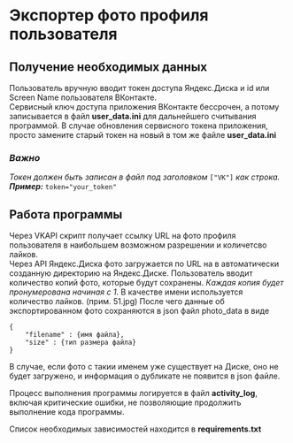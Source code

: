 # Экспортер фото профиля пользователя
## Получение необходимых данных
Пользователь вручную вводит токен доступа Яндекс.Диска и id или Screen Name пользователя ВКонтакте.  
Сервисный ключ доступа приложения ВКонтакте бессрочен, а потому записывается в файл **user_data.ini** для дальнейшего считывания программой. В случае обновления сервисного токена приложения, просто замените старый токен на новый в том же файле **user_data.ini**  
### *Важно*
*Токен должен быть записан в файл под заголовком* `["VK"]` *как строка.*  
***Пример:*** `token="your_token"`

## Работа программы
Через VKAPI скрипт получает ссылку URL на фото профиля пользователя в наибольшем возможном разрешении и количетсво лайков.  
Через API Яндекс.Диска фото загружается по URL на в автоматически созданную директорию на Яндекс.Диске. Пользователь вводит количество копий фото, которые будут сохранены. *Каждая копия будет пронумерована начиная с 1*. В качестве имени используется количество лайков. (прим. 51.jpg) После чего данные об экспортированном фото сохраняются в json файл photo_data в виде  
```
{  
    "filename" : {имя файла},  
    "size" : {тип размера файла}  
}
``` 
В случае, если фото с такии именем уже существует на Диске, оно не будет загружено, и информация о дубликате не появится в json файле.

Процесс выполнения программы логируется в файл **activity_log**, включая критические ошибки, не позволяющие продолжить выполнение кода программы.

Список необходимых зависимостей находится в **requirements.txt**
